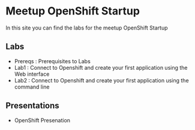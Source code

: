# Meetup OpenShift Startup

In this site you can find the labs for the meetup OpenShift Startup



## Labs

* Prereqs : Prerequisites to Labs
* Lab1 : Connect to Openshift and create your first application using the Web interface
* Lab2 :  Connect to Openshift and create your first application using the command line



## Presentations

- OpenShift Presenation


